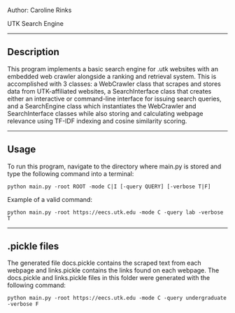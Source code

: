 Author: Caroline Rinks

UTK Search Engine

-----------
Description
-----------
This program implements a basic search engine for .utk websites with an embedded web crawler 
alongside a ranking and retrieval system. This is accomplished with 3 classes: a WebCrawler 
class that scrapes and stores data from UTK-affiliated websites, a SearchInterface class 
that creates either an interactive or command-line interface for issuing search queries, and 
a SearchEngine class which instantiates the WebCrawler and SearchInterface classes while also 
storing and calculating webpage relevance using TF-IDF indexing and cosine similarity scoring.

-----
Usage
-----
To run this program, navigate to the directory where main.py is stored and type 
the following command into a terminal: 
	
	python main.py -root ROOT -mode C|I [-query QUERY] [-verbose T|F]

Example of a valid command:
	
	python main.py -root https://eecs.utk.edu -mode C -query lab -verbose T

-------------
.pickle files
-------------
The generated file docs.pickle contains the scraped text from each webpage and links.pickle contains the
links found on each webpage. The docs.pickle and links.pickle files in this folder were generated 
with the following command:

	python main.py -root https://eecs.utk.edu -mode C -query undergraduate -verbose F
